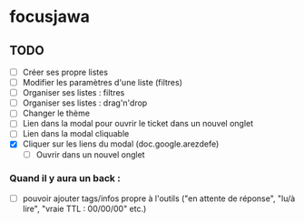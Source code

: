 # focusjawa

## TODO

- [ ] Créer ses propre listes
- [ ] Modifier les paramètres d'une liste (filtres)
- [ ] Organiser ses listes : filtres
- [ ] Organiser ses listes : drag'n'drop
- [ ] Changer le thème
- [ ] Lien dans la modal pour ouvrir le ticket dans un nouvel onglet
- [ ] Lien dans la modal cliquable
- [x] Cliquer sur les liens du modal (doc.google.arezdefe)
  - [ ] Ouvrir dans un nouvel onglet

### Quand il y aura un back :
- [ ] pouvoir ajouter tags/infos propre à l'outils ("en attente de réponse", "lu/à lire", "vraie TTL : 00/00/00" etc.)
